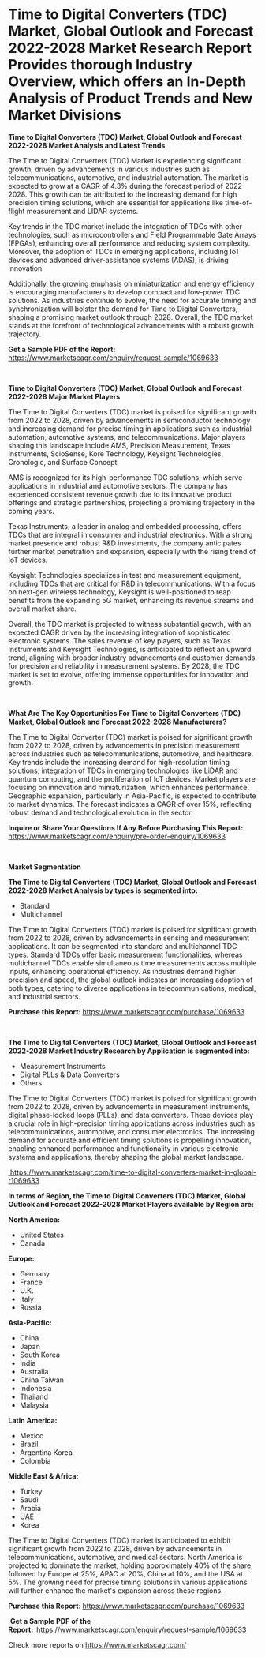 <p><h1>Time to Digital Converters (TDC) Market, Global Outlook and Forecast 2022-2028 Market Research Report Provides thorough Industry Overview, which offers an In-Depth Analysis of Product Trends and New Market Divisions</h1></p><p><strong>Time to Digital Converters (TDC) Market, Global Outlook and Forecast 2022-2028 Market Analysis and Latest Trends</strong></p>
<p><p>The Time to Digital Converters (TDC) Market is experiencing significant growth, driven by advancements in various industries such as telecommunications, automotive, and industrial automation. The market is expected to grow at a CAGR of 4.3% during the forecast period of 2022-2028. This growth can be attributed to the increasing demand for high precision timing solutions, which are essential for applications like time-of-flight measurement and LIDAR systems.</p><p>Key trends in the TDC market include the integration of TDCs with other technologies, such as microcontrollers and Field Programmable Gate Arrays (FPGAs), enhancing overall performance and reducing system complexity. Moreover, the adoption of TDCs in emerging applications, including IoT devices and advanced driver-assistance systems (ADAS), is driving innovation.</p><p>Additionally, the growing emphasis on miniaturization and energy efficiency is encouraging manufacturers to develop compact and low-power TDC solutions. As industries continue to evolve, the need for accurate timing and synchronization will bolster the demand for Time to Digital Converters, shaping a promising market outlook through 2028. Overall, the TDC market stands at the forefront of technological advancements with a robust growth trajectory.</p></p>
<p><strong>Get a Sample PDF of the Report:&nbsp;</strong> <a href="https://www.marketscagr.com/enquiry/request-sample/1069633?utm_campaign=2106&utm_medium=2&utm_source=Github&utm_content=ia&utm_term=21032025&utm_id=time-to-digital-converters-tdc-market-global-outlook-and-forecast-2022-2028">https://www.marketscagr.com/enquiry/request-sample/1069633</a></p>
<p>&nbsp;</p>
<p><strong>Time to Digital Converters (TDC) Market, Global Outlook and Forecast 2022-2028 Major Market Players</strong></p>
<p><p>The Time to Digital Converters (TDC) market is poised for significant growth from 2022 to 2028, driven by advancements in semiconductor technology and increasing demand for precise timing in applications such as industrial automation, automotive systems, and telecommunications. Major players shaping this landscape include AMS, Precision Measurement, Texas Instruments, ScioSense, Kore Technology, Keysight Technologies, Cronologic, and Surface Concept.</p><p>AMS is recognized for its high-performance TDC solutions, which serve applications in industrial and automotive sectors. The company has experienced consistent revenue growth due to its innovative product offerings and strategic partnerships, projecting a promising trajectory in the coming years.</p><p>Texas Instruments, a leader in analog and embedded processing, offers TDCs that are integral in consumer and industrial electronics. With a strong market presence and robust R&D investments, the company anticipates further market penetration and expansion, especially with the rising trend of IoT devices.</p><p>Keysight Technologies specializes in test and measurement equipment, including TDCs that are critical for R&D in telecommunications. With a focus on next-gen wireless technology, Keysight is well-positioned to reap benefits from the expanding 5G market, enhancing its revenue streams and overall market share.</p><p>Overall, the TDC market is projected to witness substantial growth, with an expected CAGR driven by the increasing integration of sophisticated electronic systems. The sales revenue of key players, such as Texas Instruments and Keysight Technologies, is anticipated to reflect an upward trend, aligning with broader industry advancements and customer demands for precision and reliability in measurement systems. By 2028, the TDC market is set to evolve, offering immense opportunities for innovation and growth.</p></p>
<p>&nbsp;</p>
<p><strong>What Are The Key Opportunities For Time to Digital Converters (TDC) Market, Global Outlook and Forecast 2022-2028 Manufacturers?</strong></p>
<p><p>The Time to Digital Converter (TDC) market is poised for significant growth from 2022 to 2028, driven by advancements in precision measurement across industries such as telecommunications, automotive, and healthcare. Key trends include the increasing demand for high-resolution timing solutions, integration of TDCs in emerging technologies like LiDAR and quantum computing, and the proliferation of IoT devices. Market players are focusing on innovation and miniaturization, which enhances performance. Geographic expansion, particularly in Asia-Pacific, is expected to contribute to market dynamics. The forecast indicates a CAGR of over 15%, reflecting robust demand and technological evolution in the sector.</p></p>
<p><strong>Inquire or Share Your Questions If Any Before Purchasing This Report:</strong> <a href="https://www.marketscagr.com/enquiry/pre-order-enquiry/1069633?utm_campaign=2106&utm_medium=2&utm_source=Github&utm_content=ia&utm_term=21032025&utm_id=time-to-digital-converters-tdc-market-global-outlook-and-forecast-2022-2028">https://www.marketscagr.com/enquiry/pre-order-enquiry/1069633</a></p>
<p>&nbsp;</p>
<p><strong>Market Segmentation</strong></p>
<p><strong>The Time to Digital Converters (TDC) Market, Global Outlook and Forecast 2022-2028 Market Analysis by types is segmented into:</strong></p>
<p><ul><li>Standard</li><li>Multichannel</li></ul></p>
<p><p>The Time to Digital Converters (TDC) market is poised for significant growth from 2022 to 2028, driven by advancements in sensing and measurement applications. It can be segmented into standard and multichannel TDC types. Standard TDCs offer basic measurement functionalities, whereas multichannel TDCs enable simultaneous time measurements across multiple inputs, enhancing operational efficiency. As industries demand higher precision and speed, the global outlook indicates an increasing adoption of both types, catering to diverse applications in telecommunications, medical, and industrial sectors.</p></p>
<p><strong>Purchase this Report:&nbsp;</strong><a href="https://www.marketscagr.com/purchase/1069633?utm_campaign=2106&utm_medium=2&utm_source=Github&utm_content=ia&utm_term=21032025&utm_id=time-to-digital-converters-tdc-market-global-outlook-and-forecast-2022-2028">https://www.marketscagr.com/purchase/1069633</a></p>
<p>&nbsp;</p>
<p><strong>The Time to Digital Converters (TDC) Market, Global Outlook and Forecast 2022-2028 Market Industry Research by Application is segmented into:</strong></p>
<p><ul><li>Measurement Instruments</li><li>Digital PLLs & Data Converters</li><li>Others</li></ul></p>
<p><p>The Time to Digital Converters (TDC) market is poised for significant growth from 2022 to 2028, driven by advancements in measurement instruments, digital phase-locked loops (PLLs), and data converters. These devices play a crucial role in high-precision timing applications across industries such as telecommunications, automotive, and consumer electronics. The increasing demand for accurate and efficient timing solutions is propelling innovation, enabling enhanced performance and functionality in various electronic systems and applications, thereby shaping the global market landscape.</p></p>
<p><a href="https://www.marketscagr.com/time-to-digital-converters-market-in-global-r1069633?utm_campaign=2106&utm_medium=2&utm_source=Github&utm_content=ia&utm_term=21032025&utm_id=time-to-digital-converters-tdc-market-global-outlook-and-forecast-2022-2028">&nbsp;https://www.marketscagr.com/time-to-digital-converters-market-in-global-r1069633</a></p>
<p><strong>In terms of Region, the Time to Digital Converters (TDC) Market, Global Outlook and Forecast 2022-2028 Market Players available by Region are:</strong></p>
<p>
    <p> <strong> North America: </strong>
        <ul>
            <li>United States</li>
            <li>Canada</li>
        </ul>
        </p> 
    <p> <strong> Europe: </strong>
        <ul>
            <li>Germany</li>
            <li>France</li>
            <li>U.K.</li>
            <li>Italy</li>
            <li>Russia</li>
        </ul>
        </p> 
    <p> <strong> Asia-Pacific: </strong>
        <ul>
            <li>China</li>
            <li>Japan</li>
            <li>South Korea</li>
            <li>India</li>
            <li>Australia</li>
            <li>China Taiwan</li>
            <li>Indonesia</li>
            <li>Thailand</li>
            <li>Malaysia</li>
        </ul>
        </p> 
    <p> <strong> Latin America: </strong>
        <ul>
            <li>Mexico</li>
            <li>Brazil</li>
            <li>Argentina Korea</li>
            <li>Colombia</li>
        </ul>
        </p> 
    <p> <strong> Middle East & Africa: </strong>
        <ul>
            <li>Turkey</li>
            <li>Saudi</li>
            <li>Arabia</li>
            <li>UAE</li>
            <li>Korea</li>
        </ul>
    </p>
    </p>
<p><p>The Time to Digital Converters (TDC) market is anticipated to exhibit significant growth from 2022 to 2028, driven by advancements in telecommunications, automotive, and medical sectors. North America is projected to dominate the market, holding approximately 40% of the share, followed by Europe at 25%, APAC at 20%, China at 10%, and the USA at 5%. The growing need for precise timing solutions in various applications will further enhance the market's expansion across these regions.</p></p>
<p><strong>Purchase this Report: </strong><a href="https://www.marketscagr.com/purchase/1069633?utm_campaign=2106&utm_medium=2&utm_source=Github&utm_content=ia&utm_term=21032025&utm_id=time-to-digital-converters-tdc-market-global-outlook-and-forecast-2022-2028">https://www.marketscagr.com/purchase/1069633</a></p>
<p>&nbsp;<strong>Get a Sample PDF of the Report:&nbsp;&nbsp;</strong><a href="https://www.marketscagr.com/enquiry/request-sample/1069633?utm_campaign=2106&utm_medium=2&utm_source=Github&utm_content=ia&utm_term=21032025&utm_id=time-to-digital-converters-tdc-market-global-outlook-and-forecast-2022-2028">https://www.marketscagr.com/enquiry/request-sample/1069633</a></p>
<p><strong></strong></p>
<p>Check more reports on <a href="https://www.marketscagr.com/?utm_campaign=2106&utm_medium=2&utm_source=Github&utm_content=ia&utm_term=21032025&utm_id=time-to-digital-converters-tdc-market-global-outlook-and-forecast-2022-2028">https://www.marketscagr.com/</a></p>